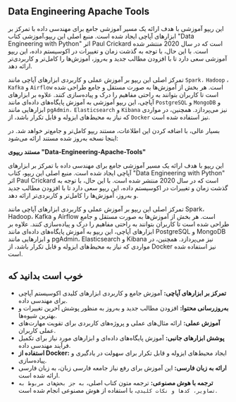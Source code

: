 ## Data Engineering Apache Tools

این  ریپو آموزشی با هدف ارائه یک مسیر آموزشی جامع برای مهندسی داده با تمرکز بر ابزارهای آپاچی ایجاد شده است. منبع اصلی این  ریپو،آموزشی  کتاب "Data Engineering with Python" اثر Paul Crickard است که در سال 2020 منتشر شده است. با این حال، با توجه به گذشت زمان و تغییرات در اکوسیستم داده، این  ریپو آموزشی سعی دارد تا با افزودن مطالب جدید و به‌روز، آموزش‌ها را کامل‌تر و کاربردی‌تر ارائه دهد.

تمرکز اصلی این  ریپو  بر آموزش عملی و کاربردی ابزارهای آپاچی مانند `Spark،` `Hadoop` ، `Kafka` و `Airflow` است. هر بخش از آموزش‌ها به صورت مستقل و جامع طراحی شده است تا کاربران بتوانند به راحتی مفاهیم را درک و پیاده‌سازی کنند. علاوه بر ابزارهای آپاچی، این  ریپو آموزشی به آموزش پایگاه‌های داده‌ای مانند `PostgreSQL` و `MongoDB` و ابزارهایی مانند `pgAdmin،` `Elasticsearch` و `Kibana` نیز می‌پردازد. همچنین، در مواردی که نیاز به محیط‌های ایزوله و قابل تکرار باشد، از `Docker` نیز استفاده شده است.

بسیار عالی، با اضافه کردن این اطلاعات، مستند ریپو کامل‌تر و جامع‌تر خواهد شد. در اینجا نسخه به‌روز شده مستند ارائه می‌شود:

**مستند ریپوی "Data-Engineering-Apache-Tools"**

این ریپو با هدف ارائه یک مسیر آموزشی جامع برای مهندسی داده با تمرکز بر ابزارهای آپاچی ایجاد شده است. منبع اصلی این ریپو، کتاب "Data Engineering with Python" اثر Paul Crickard است که در سال 2020 منتشر شده است. با این حال، با توجه به گذشت زمان و تغییرات در اکوسیستم داده، این ریپو سعی دارد تا با افزودن مطالب جدید و به‌روز، آموزش‌ها را کامل‌تر و کاربردی‌تر ارائه دهد.

تمرکز اصلی این ریپو بر آموزش عملی و کاربردی ابزارهای آپاچی مانند Spark، Hadoop، Kafka و Airflow است. هر بخش از آموزش‌ها به صورت مستقل و جامع طراحی شده است تا کاربران بتوانند به راحتی مفاهیم را درک و پیاده‌سازی کنند. علاوه بر ابزارهای آپاچی، این ریپو به آموزش پایگاه‌های داده‌ای مانند PostgreSQL و MongoDB و ابزارهایی مانند pgAdmin، Elasticsearch و Kibana نیز می‌پردازد. همچنین، در مواردی که نیاز به محیط‌های ایزوله و قابل تکرار باشد، از Docker نیز استفاده شده است.

## خوب است بدانید که

* **تمرکز بر ابزارهای آپاچی:** آموزش جامع و کاربردی ابزارهای کلیدی اکوسیستم آپاچی برای مهندسی داده.
* **به‌روزرسانی محتوا:** افزودن مطالب جدید و به‌روز به منظور پوشش آخرین تغییرات و بهترین شیوه‌ها.
* **آموزش عملی:** ارائه مثال‌های عملی و پروژه‌های کاربردی برای تقویت مهارت‌های عملی کاربران.
* **پوشش ابزارهای جانبی:** آموزش پایگاه‌های داده‌ای و ابزارهای مورد نیاز برای تکمیل فرآیند مهندسی داده.
* **استفاده از Docker:** ایجاد محیط‌های ایزوله و قابل تکرار برای سهولت در یادگیری و پیاده‌سازی.
* **ارائه به زبان فارسی:** این آموزش برای رفع نیاز جامعه فارسی زبان، به زبان فارسی ارائه شده است.
* **ترجمه با هوش مصنوعی:** ترجمه متون کتاب اصلی، `به جز بخش‌های مربوط به تصاویر، کدها و نکات کلیدی`، با استفاده از هوش مصنوعی انجام شده است.

